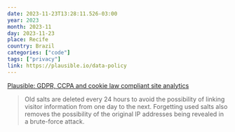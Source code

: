 ```yaml
---
date: 2023-11-23T13:28:11.526-03:00
year: 2023
month: 2023-11
day: 2023-11-23
place: Recife
country: Brazil
categories: ["code"]
tags: ["privacy"]
link: https://plausible.io/data-policy
---
```

[Plausible: GDPR, CCPA and cookie law compliant site analytics](https://plausible.io/data-policy)

> Old salts are deleted every 24 hours to avoid the possibility of linking visitor information from one day to the next. Forgetting used salts also removes the possibility of the original IP addresses being revealed in a brute-force attack.
